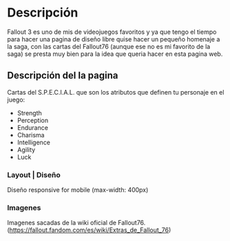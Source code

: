 # Descripción

Fallout 3 es uno de mis de videojuegos favoritos y ya que tengo el  tiempo para hacer una pagina de diseño libre quise hacer un pequeño homenaje a la saga, con las cartas del Fallout76 (aunque ese no es mi favorito de la saga) se presta muy bien para la idea que queria hacer en esta pagina web.

## Descripción del la pagina

Cartas del S.P.E.C.I.A.L. que son los atributos que definen tu personaje en el juego:
- Strength
- Perception
- Endurance
- Charisma
- Intelligence
- Agility
- Luck

### Layout | Diseño

<!-- Al final si me alcanzo el tiempo para el diseño responsive de **Mobile** ;v -->
Diseño responsive for mobile (max-width: 400px) 
### Imagenes

Imagenes sacadas de la wiki oficial de Fallout76.
(https://fallout.fandom.com/es/wiki/Extras_de_Fallout_76)

